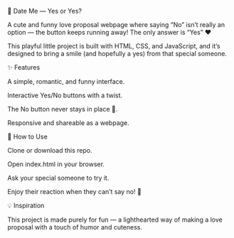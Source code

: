 💖 Date Me — Yes or Yes?

A cute and funny love proposal webpage where saying “No” isn’t really an option — the button keeps running away! The only answer is “Yes” ❤️

This playful little project is built with HTML, CSS, and JavaScript, and it’s designed to bring a smile (and hopefully a yes) from that special someone.

✨ Features

A simple, romantic, and funny interface.

Interactive Yes/No buttons with a twist.

The No button never stays in place 👀.

Responsive and shareable as a webpage.

🚀 How to Use

Clone or download this repo.

Open index.html in your browser.

Ask your special someone to try it.

Enjoy their reaction when they can’t say no! 🥰

💡 Inspiration

This project is made purely for fun — a lighthearted way of making a love proposal with a touch of humor and cuteness.
